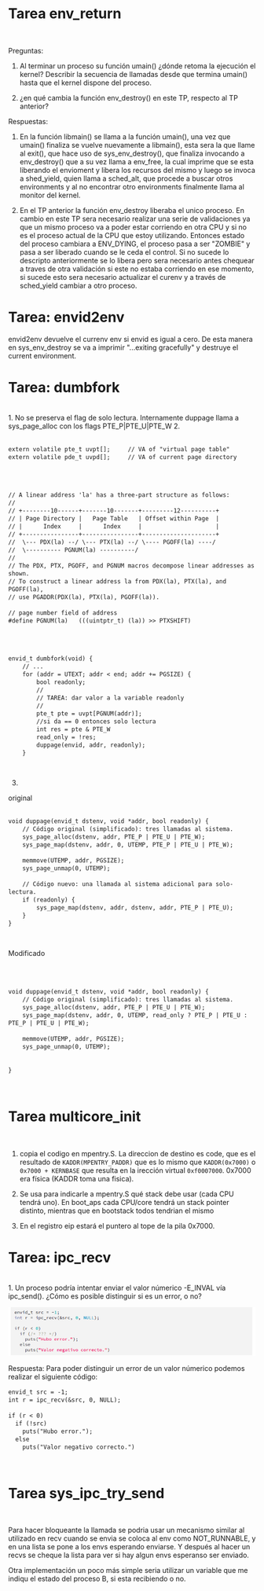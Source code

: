 

# Tarea env_return

</br>

Preguntas:

1. Al terminar un proceso su función umain() ¿dónde retoma la ejecución el kernel? Describir la secuencia de llamadas desde que termina umain() hasta que el kernel dispone del proceso.

2. ¿en qué cambia la función env_destroy() en este TP, respecto al TP anterior?

Respuestas:

1. En la función libmain() se llama a la función umain(), una vez que umain() finaliza se vuelve nuevamente a libmain(), esta sera la que llame al exit(), que hace uso de sys_env_destroy(), que finaliza invocando a env_destroy() que a su vez llama a env_free, la cual imprime que se esta liberando el envioment y libera los recursos del mismo y luego se invoca a shed_yield, quien llama a sched_alt, que procede a buscar otros environments y al no encontrar otro environments finalmente llama al monitor del kernel.

2. En el TP anterior la función env_destroy liberaba el unico proceso. En cambio en este TP sera necesario realizar una serie de validaciones ya que un mismo proceso va a poder estar corriendo en otra CPU y si no es el proceso actual de la CPU que estoy utilizando. Entonces estado del proceso cambiara a ENV_DYING, el proceso pasa a ser "ZOMBIE" y pasa a ser liberado cuando se le ceda el control.
Si no sucede lo descripto anteriormente se lo libera pero sera necesario antes chequear a traves de otra validación si este no estaba corriendo en ese momento, si sucede esto sera necesario actualizar el curenv y a través de sched_yield cambiar a otro proceso.


# Tarea: envid2env

envid2env devuelve el currenv env si envid es igual a cero. De esta manera en sys_env_destroy se va a imprimir "...exiting gracefully" y destruye el current environment.
</br>

# Tarea: dumbfork
</br>
1. No se preserva el flag de solo lectura. Internamente duppage llama a sys_page_alloc con los flags PTE_P|PTE_U|PTE_W
2. </br>

```

extern volatile pte_t uvpt[];     // VA of "virtual page table"
extern volatile pde_t uvpd[];     // VA of current page directory

```

</br>

```

// A linear address 'la' has a three-part structure as follows:
//
// +--------10------+-------10-------+---------12----------+
// | Page Directory |   Page Table   | Offset within Page  |
// |      Index     |      Index     |                     |
// +----------------+----------------+---------------------+
//  \--- PDX(la) --/ \--- PTX(la) --/ \---- PGOFF(la) ----/
//  \---------- PGNUM(la) ----------/
//
// The PDX, PTX, PGOFF, and PGNUM macros decompose linear addresses as shown.
// To construct a linear address la from PDX(la), PTX(la), and PGOFF(la),
// use PGADDR(PDX(la), PTX(la), PGOFF(la)).

// page number field of address
#define PGNUM(la)	(((uintptr_t) (la)) >> PTXSHIFT)

```

</br>

```

envid_t dumbfork(void) {
    // ...
    for (addr = UTEXT; addr < end; addr += PGSIZE) {
        bool readonly;
        //
        // TAREA: dar valor a la variable readonly
        //
        pte_t pte = uvpt[PGNUM(addr)];
        //si da == 0 entonces solo lectura
        int res = pte & PTE_W
        read_only = !res;
        duppage(envid, addr, readonly);
    }

```

</br>

3. 

original
</br>
```

void duppage(envid_t dstenv, void *addr, bool readonly) {
    // Código original (simplificado): tres llamadas al sistema.
    sys_page_alloc(dstenv, addr, PTE_P | PTE_U | PTE_W);
    sys_page_map(dstenv, addr, 0, UTEMP, PTE_P | PTE_U | PTE_W);

    memmove(UTEMP, addr, PGSIZE);
    sys_page_unmap(0, UTEMP);

    // Código nuevo: una llamada al sistema adicional para solo-lectura.
    if (readonly) {
        sys_page_map(dstenv, addr, dstenv, addr, PTE_P | PTE_U);
    }
}

```

</br>

Modificado 

</br>

```

void duppage(envid_t dstenv, void *addr, bool readonly) {
    // Código original (simplificado): tres llamadas al sistema.
    sys_page_alloc(dstenv, addr, PTE_P | PTE_U | PTE_W);
    sys_page_map(dstenv, addr, 0, UTEMP, read_only ? PTE_P | PTE_U : PTE_P | PTE_U | PTE_W);

    memmove(UTEMP, addr, PGSIZE);
    sys_page_unmap(0, UTEMP);

    
}

```

</br>

# Tarea multicore_init

</br>

1. copia el codigo en mpentry.S. La direccion de destino es code, que es el resultado de `KADDR(MPENTRY_PADDR)` que es lo mismo que `KADDR(0x7000)` o `0x7000 + KERNBASE` que resulta en la irección virtual `0xf0007000`. 0x7000 era física (KADDR toma una fisica).

2. Se usa para indicarle a mpentry.S qué stack debe usar (cada CPU tendrá uno). En boot_aps cada CPU/core tendrá un stack pointer distinto, mientras que en bootstack todos tendrian el mismo

3. En el registro eip estará el puntero al tope de la pila 0x7000.


# Tarea: ipc_recv
</br>
1. Un proceso podría intentar enviar el valor númerico -E_INVAL vía ipc_send(). ¿Cómo es posible distinguir si es un error, o no? </br>

![](./capturacodigoipc_recv().png)

Respuesta: 
Para poder distinguir un error de un valor númerico podemos realizar el siguiente código:

```
envid_t src = -1;
int r = ipc_recv(&src, 0, NULL);

if (r < 0)
  if (!src)
    puts("Hubo error.");
  else
    puts("Valor negativo correcto.")

```

</br>

# Tarea sys_ipc_try_send

</br>

Para hacer bloqueante la llamada se podria usar un mecanismo similar al utilizado en recv cuando se envia se coloca al env como NOT_RUNNABLE, y en una lista se pone a los envs esperando enviarse. Y después al hacer un recvs se cheque la lista para ver si hay algun envs esperanso ser enviado.

Otra implementación un poco más simple seria utilizar un variable que me indiqu el estado del proceso B, si esta recibiendo o no. 


